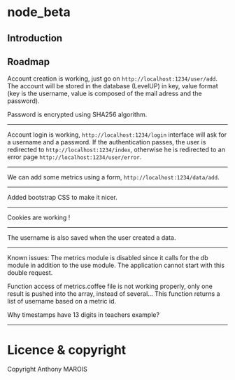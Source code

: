 node_beta
=========

Introduction
------------

Roadmap
-------
Account creation is working, just go on `http://localhost:1234/user/add`. 
The account will be stored in the database (LevelUP) in key, value format (key is the username, value is composed of the mail adress and the password). 

Password is encrypted using SHA256 algorithm.

------------------

Account login is working, `http://localhost:1234/login` interface will ask for a username and a password. If the authentication passes, the user is redirected to `http://localhost:1234/index`, otherwise he is redirected to an error page `http://localhost:1234/user/error`.

------------------

We can add some metrics using a form, `http://localhost:1234/data/add`.

------------------

Added bootstrap CSS to make it nicer.

------------------

Cookies are working !

------------------

The username is also saved when the user created a data.

------------------

Known issues:
The metrics module is disabled since it calls for the db module in addition to the use module. The application cannot start with this double request. 

Function access of metrics.coffee file is not working properly, only one result is pushed into the array, instead of several... This function returns a list of username based on a metric id.

Why timestamps have 13 digits in teachers example?

------------------

Licence & copyright
===================
Copyright Anthony MAROIS